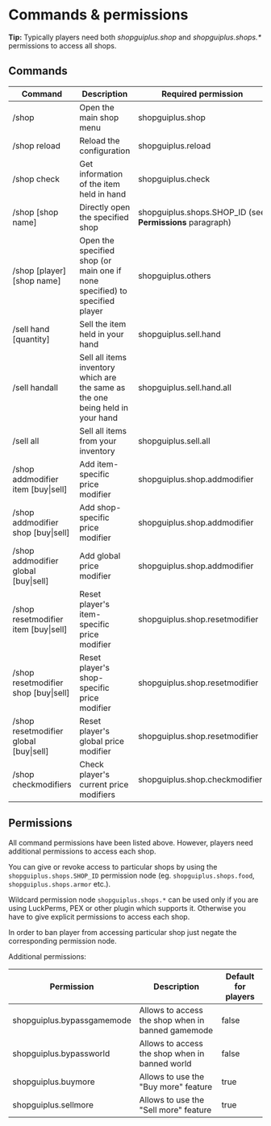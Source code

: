 # Commands & permissions

<p class="warn"><b>Tip:</b> Typically players need both <i>shopguiplus.shop</i> and <i>shopguiplus.shops.*</i
> permissions to access all shops.</p> 

## Commands
| Command                                                             | Description                                                                    | Required permission                                       |
|---------------------------------------------------------------------|--------------------------------------------------------------------------------|-----------------------------------------------------------|
| /shop                                                               | Open the main shop menu                                                        | shopguiplus.shop                                          |
| /shop reload                                                        | Reload the configuration                                                       | shopguiplus.reload                                        |
| /shop check                                                         | Get information of the item held in hand                                       | shopguiplus.check                                         |
| /shop [shop name]                                                   | Directly open the specified shop                                               | shopguiplus.shops.SHOP_ID (see **Permissions** paragraph) |
| /shop [player] [shop name]                                          | Open the specified shop (or main one if none specified) to specified player    | shopguiplus.others                                        |
| /sell hand [quantity]                                               | Sell the item held in your hand                                                | shopguiplus.sell.hand                                     |
| /sell handall                                                       | Sell all items inventory which are the same as the one being held in your hand | shopguiplus.sell.hand.all                                 |
| /sell all                                                           | Sell all items from your inventory                                             | shopguiplus.sell.all                                      |
| /shop addmodifier item <player> <shop> <item> <value> [buy\|sell]   | Add item-specific price modifier                                               | shopguiplus.shop.addmodifier                              |
| /shop addmodifier shop <player> <shop> <value> [buy\|sell]          | Add shop-specific price modifier                                               | shopguiplus.shop.addmodifier                              |
| /shop addmodifier global <player> <value> [buy\|sell]               | Add global price modifier                                                      | shopguiplus.shop.addmodifier                              |
| /shop resetmodifier item <player> <shop> <item> [buy\|sell]         | Reset player's item-specific price modifier                                    | shopguiplus.shop.resetmodifier                            |
| /shop resetmodifier shop <player> <shop> [buy\|sell]                | Reset player's shop-specific price modifier                                    | shopguiplus.shop.resetmodifier                            |
| /shop resetmodifier global <player> <value> [buy\|sell]             | Reset player's global price modifier                                           | shopguiplus.shop.resetmodifier                            |
| /shop checkmodifiers <player>                                       | Check player's current price modifiers                                         | shopguiplus.shop.checkmodifiers                           |

## Permissions
All command permissions have been listed above. However, players need additional permissions to access each shop. 

You can give or revoke access to particular shops by using the `shopguiplus.shops.SHOP_ID` permission node (eg. `shopguiplus.shops.food`, `shopguiplus.shops.armor` etc.). 

Wildcard permission node `shopguiplus.shops.*` can be used only if you are using LuckPerms, PEX or other plugin which
 supports it. Otherwise you have to give explicit permissions to access each shop.

In order to ban player from accessing particular shop just negate the corresponding permission node.

Additional permissions:

| Permission                 | Description                                       | Default for players |
|----------------------------|---------------------------------------------------|---------------------|
| shopguiplus.bypassgamemode | Allows to access the shop when in banned gamemode | false               |
| shopguiplus.bypassworld    | Allows to access the shop when in banned world    | false               |
| shopguiplus.buymore        | Allows to use the "Buy more" feature              | true                |
| shopguiplus.sellmore       | Allows to use the "Sell more" feature             | true                |
